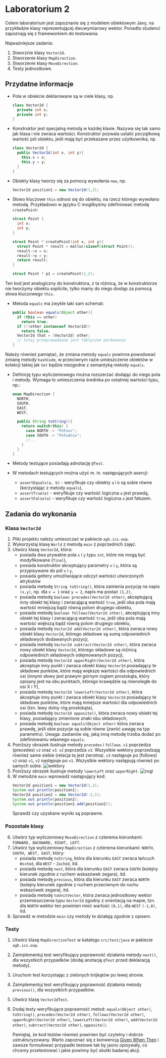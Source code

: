 # Laboratorium 2

Celem laboratorium jest zapoznanie się z modelem obiektowym Javy, na przykładzie klasy reprezentującej dwuwymiarowy
wektor. Ponadto studenci zapoznają się z frameworkiem do testowania.

Najważniejsze zadania:
1. Stworznie klasy `Vector2d`.
2. Stworzenie klasy `MapDirection`.
3. Stworzenie klasy `MoveDirection`.
4. Testy jednostkowe.

## Przydatne informacje

* Pola w obiekcie deklarowane są w ciele klasy, np. 
    ```java
    class Vector2d {
      private int x;
      private int y;
    }
    ```
* Konstruktor jest specjalną metodą w każdej klasie. Nazywa się tak samo jak klasa i nie zwraca wartości. Konstruktor 
  pozwala ustalić początkową wartość pól obiektu, jeśli mają być przekazane przez użytkownika, np.
    ```java
    class Vector2d {
      public Vector2d(int x, int y){
        this.x = x;
        this.y = y;
      }
    }
    ```
* Obiekty klasy tworzy się za pomocą wywołania `new`, np. 
    ```java
    Vector2d position1 = new Vector2d(1,2);
    ```
* Słowo kluczowe `this` odnosi się do obiektu, na rzecz którego wywołano metodę.
  Przykładowo w języku C moglibyśmy zdefiniować metodę `createPoint`:

    ```C
    struct Point {
      int x;
      int y;
    }
  
    struct Point * createPoint(int x, int y){
      struct Point * result = malloc(sizeof(struct Point));
      result->x = x;
      result->y = y;
      return result;
    }
  
    struct Point * p1 = createPoint(1,2);
    ```

Ten kod jest analogiczny do konstruktora, z ta różnicą, że w konstruktorze nie tworzymy obiektu *explicite*, tylko mamy do
niego dostęp za pomocą słowa kluczowego `this`.

* Metoda `equals` ma zwykle taki sam schemat:

    ```java
    public boolean equals(Object other){
      if (this == other)
        return true;
      if (!(other instanceof Vector2d))
        return false;
      Vector2d that = (Vector2d) other;
      // tutaj przeprowadzane jest faktyczne porównanie
    }
    ```

Należy również pamiętać, że zmiana metody `equals` powinna powodować zmianę metody `hashCode`, w przeciwnym razie
umieszczenie obiektów w kolekcji takiej jak `Set` będzie niezgodne z semantyką metody `equals`.


* Definicję typu wyliczeniowego można rozszerzać dodając do niego pola i metody. Wymaga to umieszczenia średnika po ostatniej
  wartości typu, np.:
    ```java
    enum MapDirection {
      NORTH,
      SOUTH,
      EAST,
      WEST;
  
      public String toString(){
        return switch(this) {
          case NORTH -> "Północ";
          case SOUTH -> "Południe";
          //...
        }
      }
    }
    ```

* Metody testujące posiadają adnotację `@Test`.

* W metodach testujących można użyć m. in. następujących asercji:
  * `assertEquals(a, b)` - weryfikuje czy obiekty `a` i `b` są sobie równe (korzystając z metody `equals`),
  * `assertTrue(a)` - weryfikuje czy wartość logiczna `a` jest prawdą,
  * `assertFalse(a)` - weryfikuje czy wartość logiczna `a` jest fałszem.

## Zadania do wykonania

### Klasa `Vector2d`

1. Pliki projektu należy umieszczać w pakiecie `agh.ics.oop`.
2. Wykorzystaj klasę `World` z metodą `main` z poprzednich zajęć.
3. Utwórz klasę `Vector2d`, która:
   * posiada dwa prywatne pola `x` i `y` typu `int`, które nie mogą być modyfikowane (`final`),
   * posiada konstruktor akceptujący parametry `x` i `y`, która są przypisywane do pól `x` i `y`,
   * posiada gettery umożliwiające odczyt wartości utworzonych atrybutów
   * posiada metodę `String toString()`, która zamienia pozycję na napis `(x,y)`, np. dla `x = 1` oraz `y = 2`, napis ma postać
     `(1,2)`,
   * posiada metodę `boolean precedes(Vector2d other)`, akceptującą inny obiekt tej klasy i zwracającą wartość `true`, jeśli oba pola mają
     wartość mniejszą bądź równą polom drugiego obiektu,
   * posiada metodę `boolean follows(Vector2d other)`, akceptującą inny obiekt tej klasy i zwracającą wartość `true`, jeśli oba pola mają
     wartość większą bądź równą polom drugiego obiektu,
   * posiada metodę `Vector2d add(Vector2d other)`, która zwraca nowy obiekt klasy `Vector2d`, którego składowe są sumą odpowiednich składowych
     dodawanych pozycji,
   * posiada metodę `Vector2d subtract(Vector2d other)`, która zwraca nowy obiekt klasy `Vector2d`, którego składowe są różnicą 
     odpowiednich składowych odejmowanych pozycji, 
   * posiada metodę `Vector2d upperRight(Vector2d other)`, która akceptuje inny punkt i zwraca obiekt klasy `Vector2d` posiadający te składowe
     punktów, które mają większe wartości dla odpowiednich osi (innymi słowy jest prawym górnym rogiem prostokąta, który
     opisany jest na obu punktach, którego krawędzie są równoległe do osi X i Y),
   * posiada metodę `Vector2d lowerLeft(Vector2d other)`, która akceptuje inny punkt i zwraca obiekt klasy `Vector2d` posiadający te składowe
     punktów, które mają mniejsze wartości dla odpowiednich osi (tzn. lewy dolny róg prostokąta),
   * posiada metodę `Vector2d opposite()`, która zwraca nowy obiekt tej klasy, posiadający zmienione znaki obu składowych,
   * posiada metodę `boolean equals(Object other)` która zwraca prawdę, jeśli obie pozycje są sobie równe (zwróć uwagę na typ parametru). Uwaga: zastanów się, jaką inną metodę trzeba dodać po zdefiniowaniu własnego `equals`.
3. Poniższy obrazek ilustruje metody `precedes` i `follows`. `v1` poprzedza (precedes) `v2` oraz `v3`. `v2` poprzedza `v3`.
   Wszystkie wektory poprzedzają również same siebie (relacja ta jest zwrotna). `v3` następuje po (follows) `v2` oraz
   `v1`, `v2` następuje po `v1`. Wszystkie wektory następują również po samych sobie.
   ![wektory](vector2d.png)
4. Poniższy obrazek ilustruje metody `lowerLeft` oraz `upperRight`.
   ![rogi](vector2d-a.png)
5. W metodzie `main` wprowadź następujący kod:
    ```java
    Vector2d position1 = new Vector2d(1,2);
    System.out.println(position1);
    Vector2d position2 = new Vector2d(-2,1);
    System.out.println(position2);
    System.out.println(position1.add(position2));
    ```
    Sprawdź czy uzyskane wyniki są poprawne.

### Pozostałe klasy

6. Utwórz typ wyliczeniowy `MoveDirection` z czterema kierunkami: `FORWARD, BACKWARD, RIGHT, LEFT`.
7. Utwórz typ wyliczeniowy `MapDirection` z czterema kierunkami: `NORTH, SOUTH, WEST, EAST`, który:
   * posiada metodę `toString`, która dla kierunku `EAST` zwraca łańcuch `Wschód`, dla `WEST` - `Zachód`, itd.
   * posiada metodę `next`, która dla kierunku `EAST` zwraca `SOUTH` (kolejny kierunek zgodnie z ruchem wskazówek
     zegara), itd.
   * posiada metodę `previous`, która dla kierunku `EAST` zwraca `NORTH` (kolejny kierunek zgodnie z ruchem przeciwnym
     do ruchu wskazówek zegara), itd.
   * posiada metodę `toUnitVector`, która zwraca jednostkowy wektor przemieszczenia typu `Vector2d` zgodny z orientacją na mapie,
     tzn. dla `NORTH` wektor ten powinien mieć wartość `(0,1)`, dla `WEST` `(-1,0)`, itd.
8. Sprawdź w metodzie `main` czy metody te działają zgodnie z opisem.


### Testy


1. Utwórz klasę `MapDirectionTest` w katalogu `src/test/java` w pakiecie `agh.ics.oop`.
2. Zaimplementuj test weryfikujący poprawność działania metody `next()`, dla wszystkich przypadków (dodaj anotację
   `@Test` przed deklaracją metody).
3. Uruchom test korzystając z zielonych trójkątów po lewej stronie.
4. Zaimplementuj test weryfikujący poprawność działania metody `previous()`, dla wszystkich przypadków.
5. Utwórz klasę `Vector2dTest`.
6. Dodaj testy weryfikujące poprawność metod: `equals(Object other)`, `toString()`, `precedes(Vector2d other)`, `follows(Vector2d other)`,
   `upperRight(Vector2d other)`, `lowerLeft(Vector2d other)`, `add(Vector2d other)`, `subtract(Vector2d other)`,
   `opposite()`.
   
   Pamiętaj, że kod testów również powinien być czytelny i dobrze ustrukturyzowany. Warto zapoznać się z konwencją [Given When Then](https://www.j-labs.pl/blog-technologiczny/given-when-then-pattern-in-unit-tests/) i zawsze formułować przypadki testowe tak by jasno opisywały, co chcemy przetestować i jakie powinny być skutki badanej akcji.

